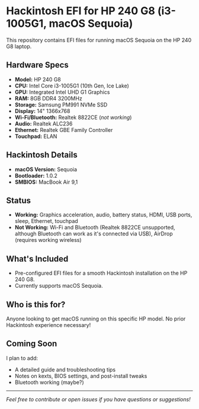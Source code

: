 # Hackintosh EFI for HP 240 G8 (i3-1005G1, macOS Sequoia)

This repository contains EFI files for running macOS Sequoia on the HP 240 G8 laptop.

## Hardware Specs

- **Model:** HP 240 G8
- **CPU:** Intel Core i3-1005G1 (10th Gen, Ice Lake)
- **GPU:** Integrated Intel UHD G1 Graphics
- **RAM:** 8GB DDR4 3200MHz
- **Storage:** Samsung PM991 NVMe SSD
- **Display:** 14" 1366x768
- **Wi-Fi/Bluetooth:** Realtek 8822CE (*not working*)
- **Audio:** Realtek ALC236
- **Ethernet:** Realtek GBE Family Controller
- **Touchpad:** ELAN

## Hackintosh Details

- **macOS Version:** Sequoia
- **Bootloader:** 1.0.2
- **SMBIOS:** MacBook Air 9,1

## Status

- **Working:** Graphics acceleration, audio, battery status, HDMI, USB ports, sleep, Ethernet, touchpad
- **Not Working:** Wi-Fi and Bluetooth (Realtek 8822CE unsupported, although Bluetooth can work as it's connected via USB), AirDrop (requires working wireless)

## What's Included

- Pre-configured EFI files for a smooth Hackintosh installation on the HP 240 G8.
- Currently supports macOS Sequoia.

## Who is this for?

Anyone looking to get macOS running on this specific HP model. No prior Hackintosh experience necessary!

## Coming Soon

I plan to add:
- A detailed guide and troubleshooting tips
- Notes on kexts, BIOS settings, and post-install tweaks
- Bluetooth working (maybe?)

---

*Feel free to contribute or open issues if you have questions or suggestions!*
